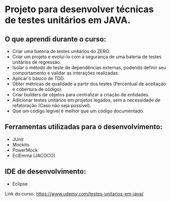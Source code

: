 # Projeto para desenvolver técnicas de testes unitários em JAVA.

## O que aprendi durante o curso:
- Criar uma bateria de testes unitários do ZERO.
- Criar um projeto e evoluí-lo com a segurança de uma bateria de testes unitários de regressão.
- Isolar o método de teste de dependências externas, podendo definir seu comportamento e validar as interações realizadas.
- Aplicar o básico de TDD.
- Obter métricas de qualidade a partir dos testes (Percentual de aceitação e cobertura de código).
- Criar builders de objetos para centralizar a criação de entidades.
- Adicionar testes unitários em projetos legados, sem a necessidade de refatoração (Caso não seja possível).
- Que um código legível é melhor que um código documentado.


## Ferramentas utilizadas para o desenvolvimento:
- JUnit
- Mockito
- PowerMock
- EclEmma (JACOCO)

## IDE de desenvolvimento:
- Eclipse

Link do curso: https://www.udemy.com/testes-unitarios-em-java/
